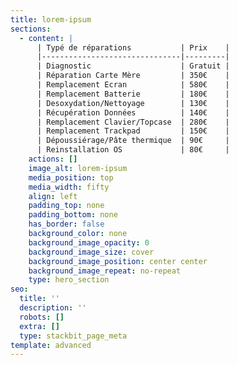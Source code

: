 ```yaml
---
title: lorem-ipsum
sections:
  - content: |
      | Typé de réparations           | Prix    |
      |-------------------------------|---------|
      | Diagnostic                    | Gratuit |
      | Réparation Carte Mère         | 350€    |
      | Remplacement Ecran            | 580€    |
      | Remplacement Batterie         | 180€    |
      | Desoxydation/Nettoyage        | 130€    |
      | Récupération Données          | 140€    |
      | Remplacement Clavier/Topcase  | 280€    |
      | Remplacement Trackpad         | 150€    |
      | Dépoussiérage/Pâte thermique  | 90€     |
      | Reinstallation OS             | 80€     |
    actions: []
    image_alt: lorem-ipsum
    media_position: top
    media_width: fifty
    align: left
    padding_top: none
    padding_bottom: none
    has_border: false
    background_color: none
    background_image_opacity: 0
    background_image_size: cover
    background_image_position: center center
    background_image_repeat: no-repeat
    type: hero_section
seo:
  title: ''
  description: ''
  robots: []
  extra: []
  type: stackbit_page_meta
template: advanced
---
```

